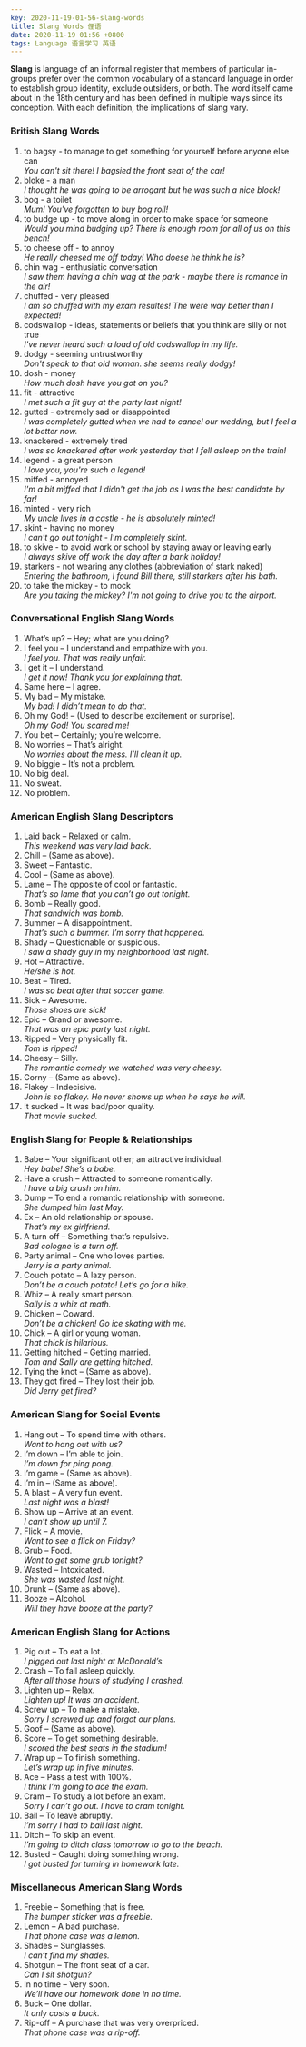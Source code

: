 ```yaml
---
key: 2020-11-19-01-56-slang-words
title: Slang Words 俚语
date: 2020-11-19 01:56 +0800
tags: Language 语言学习 英语
---
```


**Slang** is language of an informal register that members of particular in-groups prefer over the common vocabulary of a standard language in order to establish group identity, exclude outsiders, or both. The word itself came about in the 18th century and has been defined in multiple ways since its conception. With each definition, the implications of slang vary.

### British Slang Words
1. to bagsy - to manage to get something for yourself before anyone else can  
*You can't sit there! I bagsied the front seat of the car!*
2. bloke - a man  
*I thought he was going to be arrogant but he was such a nice block!*
3. bog - a toilet  
*Mum! You've forgotten to buy bog roll!*
4. to budge up - to move along in order to make space for someone  
*Would you mind budging up? There is enough room for all of us on this bench!*
5. to cheese off - to annoy  
*He really cheesed me off today! Who doese he think he is?*
6. chin wag - enthusiatic conversation  
*I saw them having a chin wag at the park - maybe there is romance in the air!*
7. chuffed - very pleased  
*I am so chuffed with my exam resultes! The were way better than I expected!*
8. codswallop - ideas, statements or beliefs that you think are silly or not true  
*I've never heard such a load of old codswallop in my life.*
9. dodgy - seeming untrustworthy  
*Don't speak to that old woman. she seems really dodgy!*
10. dosh - money  
*How much dosh have you got on you?*
11. fit - attractive  
*I met such a fit guy at the party last night!*
12. gutted - extremely sad or disappointed  
*I was completely gutted when we had to cancel our wedding, but I feel a lot better now.*
13. knackered - extremely tired  
*I was so knackered after work yesterday that I fell asleep on the train!*
14. legend - a great person  
*I love you, you're such a legend!*
15. miffed - annoyed  
*I'm a bit miffed that I didn't get the job as I was the best candidate by far!*
16. minted - very rich  
*My uncle lives in a castle - he is absolutely minted!*
17. skint - having no money  
*I can't go out tonight - I'm completely skint.*
18. to skive - to avoid work or school by staying away or leaving early  
*I always skive off work the day after a bank holiday!*
19. starkers - not wearing any clothes (abbreviation of stark naked)  
*Entering the bathroom, I found Bill there, still starkers after his bath.*
20. to take the mickey - to mock  
*Are you taking the mickey? I'm not going to drive you to the airport.*

### Conversational English Slang Words

1. What’s up? – Hey; what are you doing?
2. I feel you – I understand and empathize with you.  
*I feel you. That was really unfair.*
3. I get it – I understand.  
*I get it now! Thank you for explaining that.*
4. Same here – I agree.
5. My bad – My mistake.  
*My bad! I didn’t mean to do that.*
6. Oh my God! – (Used to describe excitement or surprise).  
*Oh my God! You scared me!*
7. You bet – Certainly; you’re welcome.
8. No worries – That’s alright.  
*No worries about the mess. I’ll clean it up.*
9. No biggie – It’s not a problem.
10. No big deal.
11. No sweat.
12. No problem.

### American English Slang Descriptors

1. Laid back – Relaxed or calm.  
*This weekend was very laid back.*
2. Chill – (Same as above).
3. Sweet – Fantastic.
4. Cool – (Same as above).
5. Lame – The opposite of cool or fantastic.  
*That’s so lame that you can’t go out tonight.*
6. Bomb – Really good.  
*That sandwich was bomb.*
7. Bummer – A disappointment.  
*That’s such a bummer. I’m sorry that happened.*
8. Shady – Questionable or suspicious.  
*I saw a shady guy in my neighborhood last night.*
9. Hot – Attractive.  
*He/she is hot.*
10. Beat – Tired.  
*I was so beat after that soccer game.*
11. Sick – Awesome.  
*Those shoes are sick!*
12. Epic – Grand or awesome.  
*That was an epic party last night.*
13. Ripped – Very physically fit.  
*Tom is ripped!*
14. Cheesy – Silly.  
*The romantic comedy we watched was very cheesy.*
15. Corny – (Same as above).
16. Flakey – Indecisive.  
*John is so flakey. He never shows up when he says he will.*
17. It sucked – It was bad/poor quality.  
*That movie sucked.*

### English Slang for People & Relationships

1. Babe – Your significant other; an attractive individual.  
*Hey babe!* *She’s a babe.*
2. Have a crush – Attracted to someone romantically.  
*I have a big crush on him.*
3. Dump – To end a romantic relationship with someone.  
*She dumped him last May.*
4. Ex – An old relationship or spouse.  
*That’s my ex girlfriend.*
5. A turn off – Something that’s repulsive.  
*Bad cologne is a turn off.*
6. Party animal – One who loves parties.  
*Jerry is a party animal.*
7. Couch potato – A lazy person.  
*Don’t be a couch potato! Let’s go for a hike.*
8. Whiz – A really smart person.  
*Sally is a whiz at math.*
9. Chicken – Coward.  
*Don’t be a chicken! Go ice skating with me.*
10. Chick – A girl or young woman.  
*That chick is hilarious.*
11. Getting hitched – Getting married.  
*Tom and Sally are getting hitched.*
12. Tying the knot – (Same as above).
13. They got fired – They lost their job.  
*Did Jerry get fired?*

### American Slang for Social Events

1. Hang out – To spend time with others.  
*Want to hang out with us?*
2. I’m down – I’m able to join.  
*I’m down for ping pong.*
3. I’m game – (Same as above).
4. I’m in – (Same as above).
5. A blast – A very fun event.  
*Last night was a blast!*
6. Show up – Arrive at an event.  
*I can’t show up until 7.*
7. Flick – A movie.  
*Want to see a flick on Friday?*
8. Grub – Food.  
*Want to get some grub tonight?*
9. Wasted – Intoxicated.  
*She was wasted last night.*
10. Drunk – (Same as above).
11. Booze – Alcohol.  
*Will they have booze at the party?*

### American English Slang for Actions

1. Pig out – To eat a lot.  
*I pigged out last night at McDonald’s.*
2. Crash – To fall asleep quickly.  
*After all those hours of studying I crashed.*
3. Lighten up – Relax.  
*Lighten up! It was an accident.*
4. Screw up – To make a mistake.  
*Sorry I screwed up and forgot our plans.*
5. Goof – (Same as above).
6. Score – To get something desirable.  
*I scored the best seats in the stadium!*
7. Wrap up – To finish something.  
*Let’s wrap up in five minutes.*
8. Ace – Pass a test with 100%.  
*I think I’m going to ace the exam.*
9. Cram – To study a lot before an exam.  
*Sorry I can’t go out. I have to cram tonight.*
10. Bail – To leave abruptly.  
*I’m sorry I had to bail last night.*
11. Ditch – To skip an event.  
*I’m going to ditch class tomorrow to go to the beach.*
12. Busted – Caught doing something wrong.  
*I got busted for turning in homework late.*

### Miscellaneous American Slang Words

1. Freebie – Something that is free.  
*The bumper sticker was a freebie.*
2. Lemon – A bad purchase.  
*That phone case was a lemon.*
3. Shades – Sunglasses.  
*I can’t find my shades.*
4. Shotgun – The front seat of a car.  
*Can I sit shotgun?*
5. In no time – Very soon.  
*We’ll have our homework done in no time.*
6. Buck – One dollar.  
*It only costs a buck.*
7. Rip-off – A purchase that was very overpriced.  
*That phone case was a rip-off.*

<!--more-->

